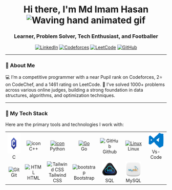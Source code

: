 
<div align="center">
  
  <h1>
    Hi there, I'm Md Imam Hasan
    <img src="https://raw.githubusercontent.com/nixin72/nixin72/master/wave.gif" alt="Waving hand animated gif" width="45" height="45" />
  </h1>
  
  <h3>Learner, Problem Solver, Tech Enthusiast, and Footballer</h3>
  
  <p>
    <a href="https://www.linkedin.com/in/imam346/"><img alt="LinkedIn" src="https://img.shields.io/badge/LinkedIn-0A66C2?style=for-the-badge&logo=linkedin&logoColor=white"></a>
    <a href="https://codeforces.com/profile/Imam346"><img alt="Codeforces" src="https://img.shields.io/badge/Codeforces-365b73?style=for-the-badge&logo=codeforces&logoColor=black"></a>
    <a href="https://leetcode.com/Imam346/"><img alt="LeetCode" src="https://img.shields.io/badge/LeetCode-FFA116?style=for-the-badge&logo=leetcode&logoColor=black"></a>
    <a href="https://github.com/Imam346/"><img alt="GitHub" src="https://img.shields.io/badge/GitHub-3e4942?style=for-the-badge&logo=github&logoColor=white"></a>
  </p>

</div>

---

### 🤔 About Me
💻 I’m a competitive programmer with a near Pupil rank on Codeforces, 2⭐ on CodeChef, and a 1461 rating on LeetCode.
🧩 I’ve solved 1000+ problems across various online judges, building a strong foundation in data structures, algorithms, and optimization techniques.

---

### 🚀 My Tech Stack

Here are the primary tools and technologies I work with:
<table align="center">
  <tr>
    <td align="center" width="96">
        <img src="https://github.com/Imam346/Imam346/blob/main/img/c-gif-logo.gif" width="65" height="65" />
      <br>C
    </td>
    <td align="center" width="96">
        <img src="https://techstack-generator.vercel.app/cpp-icon.svg" alt="icon" width="65" height="65" />
      <br>C++
    </td>
    <td align="center" width="96">
      <a href="#macropower-tech">
        <img src="https://techstack-generator.vercel.app/python-icon.svg" alt="icon" width="65" height="65" />
      </a>
      <br>Python
    </td>
    <td align="center" width="96">
      <a href="#macropower-tech">
        <img src="https://techstack-generator.vercel.app/go-icon.svg" alt="Go" width="65" height="65" />
      </a>
      <br>Go
    </td>
    <td align="center" width="96">
        <img src="https://techstack-generator.vercel.app/github-icon.svg" width="65" height="65" alt="GitHub" />
      <br>Github
    </td>
    <td align="center" width="96">
      <a href="#macropower-tech">
        <img src="https://techstack-generator.vercel.app/linux-icon.svg" alt="Linux" width="65" height="65" />
      </a>
      <br>Linux
    </td>
    </td>
        <td align="center" width="96">
        <img src="https://github.com/Imam346/Imam346/blob/main/img/vs-code.gif" width="48" height="48" alt="jquery" />
      <br>Vs-Code
    </td>
  </tr>
  <tr>
    <td align="center" width="96">
        <img src="https://skillicons.dev/icons?i=git" width="48" height="48" alt="Git" />
      <br>Git
    </td>
    <td align="center"  width="96">
        <img src="https://skillicons.dev/icons?i=html" width="48" height="48" alt="HTML" />
      <br>HTML
    </td>
    <td align="center" width="96">
      <img src="https://skillicons.dev/icons?i=tailwind" width="48" height="48" alt="Tailwind CSS" />
      <br>Tailwind CSS
    </td>
    <td align="center"  width="96">
        <img src="https://skillicons.dev/icons?i=bootstrap" width="48" height="48" alt="bootstrap" />
      <br>Bootstrap
    </td>
    </td>
        <td align="center" width="96">
        <img src="https://github.com/Imam346/Imam346/blob/main/img/sql.gif" width="48" height="48" alt="jquery" />
      <br>SQL
    <td align="center" width="96">
        <img src="https://github.com/Imam346/Imam346/blob/main/img/mysql.webp" width="48" height="48" alt="jquery" />
      <br>MySQL
  </tr>
</table>
